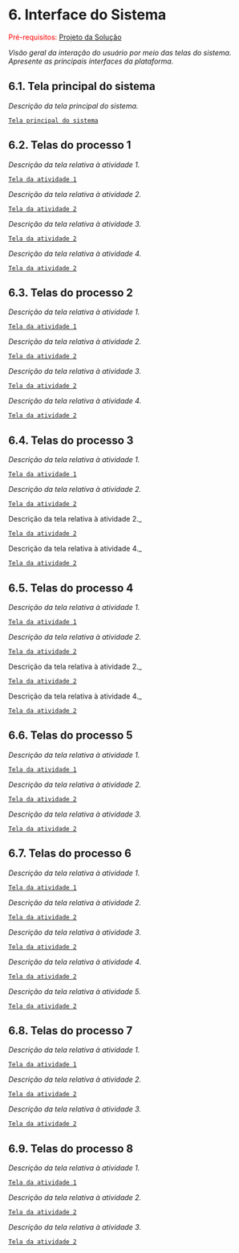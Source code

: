 
# 6. Interface do Sistema

<span style="color:red">Pré-requisitos: <a href="4-Projeto-Solucao.md"> Projeto da Solução</a></span>

_Visão geral da interação do usuário por meio das telas do sistema. Apresente as principais interfaces da plataforma._

## 6.1. Tela principal do sistema

_Descrição da tela principal do sistema._

[`Tela principal do sistema`](images/wr-inicial.png)


## 6.2. Telas do processo 1

_Descrição da tela relativa à atividade 1._

[`Tela da atividade 1`](images/wr-login.png)

_Descrição da tela relativa à atividade 2._

[`Tela da atividade 2`](images/wr-inicial.png)

_Descrição da tela relativa à atividade 3._

[`Tela da atividade 2`](images/wr-usuarios.png)

_Descrição da tela relativa à atividade 4._

[`Tela da atividade 2`](images/wr-cadastrar-usuario.png)



## 6.3. Telas do processo 2

_Descrição da tela relativa à atividade 1._

[`Tela da atividade 1`](images/wr-login.png)

_Descrição da tela relativa à atividade 2._

[`Tela da atividade 2`](images/wr-inicial.png)

_Descrição da tela relativa à atividade 3._

[`Tela da atividade 2`](images/wr-usuarios.png)

_Descrição da tela relativa à atividade 4._

[`Tela da atividade 2`](images/wr-editar-usuario.png)

## 6.4. Telas do processo 3

_Descrição da tela relativa à atividade 1._

[`Tela da atividade 1`](images/wr-login.png)

_Descrição da tela relativa à atividade 2._

[`Tela da atividade 2`](images/wr-inicial.png)

 Descrição da tela relativa à atividade 2._

[`Tela da atividade 2`](images/wr-produtos.png)

Descrição da tela relativa à atividade 4._

[`Tela da atividade 2`](images/wr-cadastrar-produto.png)


## 6.5. Telas do processo 4

_Descrição da tela relativa à atividade 1._

[`Tela da atividade 1`](images/wr-login.png)

_Descrição da tela relativa à atividade 2._

[`Tela da atividade 2`](images/wr-inicial.png)

Descrição da tela relativa à atividade 2._

[`Tela da atividade 2`](images/wr-produtos.png)

Descrição da tela relativa à atividade 4._

[`Tela da atividade 2`](images/wr-editar-produto.png)

## 6.6. Telas do processo 5

_Descrição da tela relativa à atividade 1._

[`Tela da atividade 1`](images/wr-login.png)

_Descrição da tela relativa à atividade 2._

[`Tela da atividade 2`](images/wr-inicial.png)

_Descrição da tela relativa à atividade 3._

[`Tela da atividade 2`](images/wr-vendas.png)

## 6.7. Telas do processo 6

_Descrição da tela relativa à atividade 1._

[`Tela da atividade 1`](images/wr-login.png)

_Descrição da tela relativa à atividade 2._

[`Tela da atividade 2`](images/wr-inicial.png)

_Descrição da tela relativa à atividade 3._

[`Tela da atividade 2`](images/wr-vendas.png)

_Descrição da tela relativa à atividade 4._

[`Tela da atividade 2`](images/wr-historico-vendas.png)

_Descrição da tela relativa à atividade 5._

[`Tela da atividade 2`](images/wr-editar-venda.png)

## 6.8. Telas do processo 7

_Descrição da tela relativa à atividade 1._

[`Tela da atividade 1`](images/wr-login.png)

_Descrição da tela relativa à atividade 2._

[`Tela da atividade 2`](images/wr-inicial.png)

_Descrição da tela relativa à atividade 3._

[`Tela da atividade 2`](images/wr-relatorio-financeiro.png)

## 6.9. Telas do processo 8

_Descrição da tela relativa à atividade 1._

[`Tela da atividade 1`](images/wr-login.png)

_Descrição da tela relativa à atividade 2._

[`Tela da atividade 2`](images/wr-inicial.png)

_Descrição da tela relativa à atividade 3._

[`Tela da atividade 2`](images/wr-relatorio-estoque.png)

